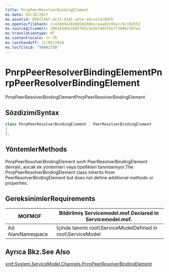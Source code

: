 ```yaml
---
title: PnrpPeerResolverBindingElement
ms.date: 03/30/2017
ms.assetid: 050f24bf-dc23-4181-ad1e-a4cce1dc89fb
ms.openlocfilehash: cc43d894282b858208bccaaa02c65ecc9c10d552
ms.sourcegitcommit: 296183dbe35077b5c5e5e74d5fbe7f399bc507ee
ms.translationtype: MT
ms.contentlocale: tr-TR
ms.lasthandoff: 11/05/2018
ms.locfileid: "50982730"
---
```

# <a name="pnrppeerresolverbindingelement"></a><span data-ttu-id="db7da-102">PnrpPeerResolverBindingElement</span><span class="sxs-lookup"><span data-stu-id="db7da-102">PnrpPeerResolverBindingElement</span></span>
<span data-ttu-id="db7da-103">PnrpPeerResolverBindingElement</span><span class="sxs-lookup"><span data-stu-id="db7da-103">PnrpPeerResolverBindingElement</span></span>  
  
## <a name="syntax"></a><span data-ttu-id="db7da-104">Sözdizimi</span><span class="sxs-lookup"><span data-stu-id="db7da-104">Syntax</span></span> 
```csharp 
class PnrpPeerResolverBindingElement : PeerResolverBindingElement
{ 
};
```  
  
## <a name="methods"></a><span data-ttu-id="db7da-105">Yöntemler</span><span class="sxs-lookup"><span data-stu-id="db7da-105">Methods</span></span>  
 <span data-ttu-id="db7da-106">PnrpPeerResolverBindingElement sınıfı PeerResolverBindingElement devralır, ancak ek yöntemleri veya özellikleri tanımlamıyor.</span><span class="sxs-lookup"><span data-stu-id="db7da-106">The PnrpPeerResolverBindingElement class inherits from PeerResolverBindingElement but does not define additional methods or properties.</span></span>  
  
## <a name="requirements"></a><span data-ttu-id="db7da-107">Gereksinimler</span><span class="sxs-lookup"><span data-stu-id="db7da-107">Requirements</span></span>  
  
|<span data-ttu-id="db7da-108">MOF</span><span class="sxs-lookup"><span data-stu-id="db7da-108">MOF</span></span>|<span data-ttu-id="db7da-109">Bildirilmiş Servicemodel.mof.</span><span class="sxs-lookup"><span data-stu-id="db7da-109">Declared in Servicemodel.mof.</span></span>|  
|---------|-----------------------------------|  
|<span data-ttu-id="db7da-110">Ad Alanı</span><span class="sxs-lookup"><span data-stu-id="db7da-110">Namespace</span></span>|<span data-ttu-id="db7da-111">İçinde tanımlı root\ServiceModel</span><span class="sxs-lookup"><span data-stu-id="db7da-111">Defined in root\ServiceModel</span></span>|  
  
## <a name="see-also"></a><span data-ttu-id="db7da-112">Ayrıca Bkz.</span><span class="sxs-lookup"><span data-stu-id="db7da-112">See Also</span></span>  
 <xref:System.ServiceModel.Channels.PnrpPeerResolverBindingElement>
